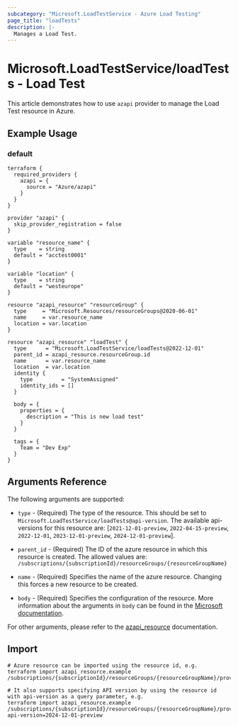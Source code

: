 ```yaml
---
subcategory: "Microsoft.LoadTestService - Azure Load Testing"
page_title: "loadTests"
description: |-
  Manages a Load Test.
---
```


# Microsoft.LoadTestService/loadTests - Load Test

This article demonstrates how to use `azapi` provider to manage the Load Test resource in Azure.

## Example Usage

### default

```hcl
terraform {
  required_providers {
    azapi = {
      source = "Azure/azapi"
    }
  }
}

provider "azapi" {
  skip_provider_registration = false
}

variable "resource_name" {
  type    = string
  default = "acctest0001"
}

variable "location" {
  type    = string
  default = "westeurope"
}

resource "azapi_resource" "resourceGroup" {
  type     = "Microsoft.Resources/resourceGroups@2020-06-01"
  name     = var.resource_name
  location = var.location
}

resource "azapi_resource" "loadTest" {
  type      = "Microsoft.LoadTestService/loadTests@2022-12-01"
  parent_id = azapi_resource.resourceGroup.id
  name      = var.resource_name
  location  = var.location
  identity {
    type         = "SystemAssigned"
    identity_ids = []
  }

  body = {
    properties = {
      description = "This is new load test"
    }
  }

  tags = {
    Team = "Dev Exp"
  }
}

```



## Arguments Reference

The following arguments are supported:

* `type` - (Required) The type of the resource. This should be set to `Microsoft.LoadTestService/loadTests@api-version`. The available api-versions for this resource are: [`2021-12-01-preview`, `2022-04-15-preview`, `2022-12-01`, `2023-12-01-preview`, `2024-12-01-preview`].

* `parent_id` - (Required) The ID of the azure resource in which this resource is created. The allowed values are:  
  `/subscriptions/{subscriptionId}/resourceGroups/{resourceGroupName}`

* `name` - (Required) Specifies the name of the azure resource. Changing this forces a new resource to be created.

* `body` - (Required) Specifies the configuration of the resource. More information about the arguments in `body` can be found in the [Microsoft documentation](https://learn.microsoft.com/en-us/azure/templates/Microsoft.LoadTestService/loadTests?pivots=deployment-language-terraform).

For other arguments, please refer to the [azapi_resource](https://registry.terraform.io/providers/Azure/azapi/latest/docs/resources/resource) documentation.

## Import

 ```shell
 # Azure resource can be imported using the resource id, e.g.
 terraform import azapi_resource.example /subscriptions/{subscriptionId}/resourceGroups/{resourceGroupName}/providers/Microsoft.LoadTestService/loadTests/{resourceName}
 
 # It also supports specifying API version by using the resource id with api-version as a query parameter, e.g.
 terraform import azapi_resource.example /subscriptions/{subscriptionId}/resourceGroups/{resourceGroupName}/providers/Microsoft.LoadTestService/loadTests/{resourceName}?api-version=2024-12-01-preview
 ```
